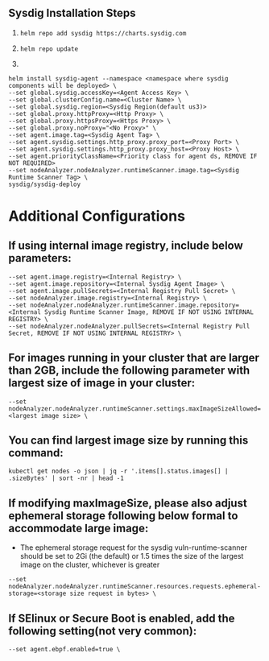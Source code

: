 ## Sysdig Installation Steps

1. ```helm repo add sysdig https://charts.sysdig.com```

2. ```helm repo update```

4. 
```
helm install sysdig-agent --namespace <namespace where sysdig components will be deployed> \
--set global.sysdig.accessKey=<Agent Access Key> \
--set global.clusterConfig.name=<Cluster Name> \
--set global.sysdig.region=<Sysdig Region(default us3)>
--set global.proxy.httpProxy=<Http Proxy> \
--set global.proxy.httpsProxy=<Https Proxy> \
--set global.proxy.noProxy="<No Proxy>" \
--set agent.image.tag=<Sysdig Agent Tag> \
--set agent.sysdig.settings.http_proxy.proxy_port=<Proxy Port> \
--set agent.sysdig.settings.http_proxy.proxy_host=<Proxy Host> \
--set agent.priorityClassName=<Priority class for agent ds, REMOVE IF NOT REQUIRED>
--set nodeAnalyzer.nodeAnalyzer.runtimeScanner.image.tag=<Sysdig Runtime Scanner Tag> \
sysdig/sysdig-deploy
```


# Additional Configurations

## If using internal image registry, include below parameters:
```
--set agent.image.registry=<Internal Registry> \
--set agent.image.repository=<Internal Sysdig Agent Image> \
--set agent.image.pullSecrets=<Internal Registry Pull Secret> \
--set nodeAnalyzer.image.registry=<Internal Registry> \
--set nodeAnalyzer.nodeAnalyzer.runtimeScanner.image.repository=<Internal Sysdig Runtime Scanner Image, REMOVE IF NOT USING INTERNAL REGISTRY> \
--set nodeAnalyzer.nodeAnalyzer.pullSecrets=<Internal Registry Pull Secret, REMOVE IF NOT USING INTERNAL REGISTRY> \
```

## For images running in your cluster that are larger than 2GB, include the following parameter with largest size of image in your cluster:
```
--set nodeAnalyzer.nodeAnalyzer.runtimeScanner.settings.maxImageSizeAllowed=<largest image size> \
```
## You can find largest image size by running this command:
```
kubectl get nodes -o json | jq -r '.items[].status.images[] | .sizeBytes' | sort -nr | head -1
```

## If modifying maxImageSize, please also adjust ephemeral storage following below formal to accommodate large image:

* The ephemeral storage request for the sysdig vuln-runtime-scanner should be set to 2Gi (the default) or 1.5 times the size of the largest image on the cluster, whichever is greater
```
--set nodeAnalyzer.nodeAnalyzer.runtimeScanner.resources.requests.ephemeral-storage=<storage size request in bytes> \
```
## If SElinux or Secure Boot is enabled, add the following setting(not very common):
```
--set agent.ebpf.enabled=true \
```